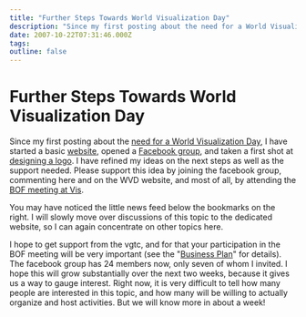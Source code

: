 ```yaml
---
title: "Further Steps Towards World Visualization Day"
description: "Since my first posting about the need for a World Visualization Day, I have started a basic website, opened a Facebook group, and taken a first shot at designing a logo. I have refined my ideas on the next steps as well as the support needed. Please support this idea by joining the facebook group, commenting here and on the WVD website, and most of all, by attending the BOF meeting at Vis."
date: 2007-10-22T07:31:46.000Z
tags: 
outline: false
---
```


# Further Steps Towards World Visualization Day

Since my first posting about the <a href="/blog/we-need-a-world-visualization-day.html">need for a World Visualization Day</a>, I have started a basic <a href="http://worldvisualizationday.org/">website</a>, opened a <a href="http://facebook.com/group.php?gid=18677702960">Facebook group</a>, and taken a first shot at <a href="http://worldvisualizationday.org/blog/first-attempt-at-logo.html">designing a logo</a>. I have refined my ideas on the next steps as well as the support needed. Please support this idea by joining the facebook group, commenting here and on the WVD website, and most of all, by attending the <a href="/blog/we-need-a-world-visualization-day.html">BOF meeting at Vis</a>.

<p>
You may have noticed the little news feed below the bookmarks on the right. I will slowly move over discussions of this topic to the dedicated website, so I can again concentrate on other topics here.
</p>
<p>
I hope to get support from the vgtc, and for that your participation in the BOF meeting will be very important (see the &quot;<a href="http://worldvisualizationday.org/blog/a-first-business-plan.html">Business Plan</a>&quot; for details). The facebook group has 24 members now, only seven of whom I invited. I hope this will grow substantially over the next two weeks, because it gives us a way to gauge interest. Right now, it is very difficult to tell how many people are interested in this topic, and how many will be willing to actually organize and host activities. But we will know more in about a week! 
</p>


